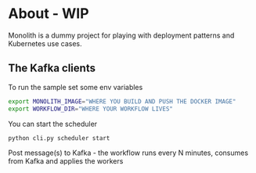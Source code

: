 # About - WIP

Monolith is a dummy project for playing with deployment patterns and Kubernetes use cases.

## The Kafka clients

To run the sample set some env variables

```bash
export MONOLITH_IMAGE="WHERE YOU BUILD AND PUSH THE DOCKER IMAGE"
export WORKFLOW_DIR="WHERE YOUR WORKFLOW LIVES"
```

You can start the scheduler

```bash
python cli.py scheduler start
```

Post message(s) to Kafka - the workflow runs every N minutes, consumes from Kafka and applies the workers
